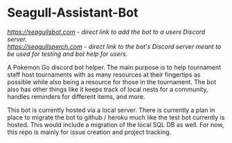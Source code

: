 # Seagull-Assistant-Bot
*https://seagullsbot.com - direct link to add the bot to a users Discord server.*     
*https://seagullsperch.com - direct link to the bot's Discord server meant to be used for testing and bot help for users.*

A Pokemon Go discord bot helper. The main purpose is to help tournament staff host tournaments with as many resources at their fingertips as possible while also being a resource for those in the tournament. The bot also has other things like it keeps track of local nests for a community, handles reminders for different items, and more.

This bot is currently hosted via a local server. There is currently a plan in place to migrate the bot to github / heroku much like the test bot currently is hosted. This would include a migration of the local SQL DB as well. For now, this repo is mainly for issue creation and project tracking.
